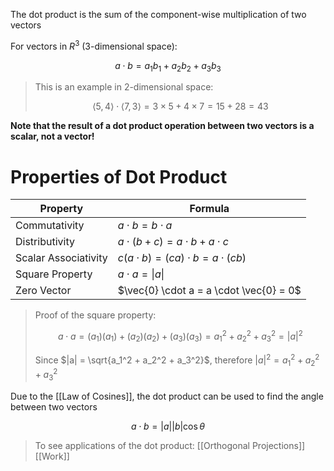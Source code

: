 The dot product is the sum of the component-wise multiplication of two vectors

For vectors in $R^3$ (3-dimensional space):

$$
a \cdot b = a_1b_1 + a_2b_2 + a_3b_3
$$

> This is an example in 2-dimensional space:
> 
> $$
> \langle 5, 4 \rangle \cdot \langle 7, 3 \rangle = 3 \times 5 + 4 \times 7 = 15 + 28 = 43
> $$

**Note that the result of a dot product operation between two vectors is a scalar, not a vector!**

# Properties of Dot Product

| Property             | Formula                                      |
| -------------------- | -------------------------------------------- |
| Commutativity        | $a \cdot b = b \cdot a$                      |
| Distributivity       | $a \cdot (b + c) = a \cdot b + a \cdot c$    |
| Scalar Associativity | $c(a \cdot b) = (ca) \cdot b = a \cdot (cb)$ |
| Square Property      | $a \cdot a = \|a\|$                                 |
| Zero Vector          | $\vec{0} \cdot a = a \cdot \vec{0} = 0$      |

> Proof of the square property:
> 
> $$
> a \cdot a = (a_1)(a_1) + (a_2)(a_2) + (a_3)(a_3) = a_1^2 + a_2^2 + a_3^2 = |a|^2
> $$
> 
> Since $|a| = \sqrt{a_1^2 + a_2^2 + a_3^2}$, therefore $|a|^2 = a_1^2 + a_2^2 + a_3^2$

Due to the [[Law of Cosines]], the dot product can be used to find the angle between two vectors

$$
a \cdot b = |a||b| \cos{\theta}
$$

> To see applications of the dot product:
> [[Orthogonal Projections]]
> [[Work]]

